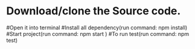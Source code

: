 # Download/clone the Source code.
#Open it into terminal
#Install all dependency(run command: npm install)
#Start project(run command: npm start )
#To run test(run command: npm test)




